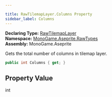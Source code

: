 ```yaml
---

title: RawTilemapLayer.Columns Property
sidebar_label: Columns
---
```

**Declaring Type:** [RawTilemapLayer](../)  
**Namespace:** [MonoGame.Aseprite.RawTypes](../../)  
**Assembly:** MonoGame.Aseprite

Gets the total number of columns in tilemap layer.

```csharp
public int Columns { get; }
```

## Property Value

int


